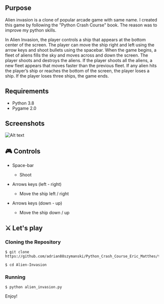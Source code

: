 ## Purpose

Alien invasion is a clone of popular arcade game with same name. I created this game by following the "Python Crash Course" book. The reason was to improve my python skills.

In Alien Invasion, the player controls a ship that appears at the bottom center of the screen. The player can move the ship right and left using the arrow keys and shoot bullets using the spacebar. When the game begins, a fleet of aliens fills the sky and moves across and down the screen. The player shoots and destroys the aliens. If the player shoots all the aliens, a new fleet appears that moves faster than the previous fleet. If any alien hits the player’s ship or reaches the bottom of the screen, the player loses a ship. If the player loses three ships, the game ends.



## Requirements

* Python 3.8
* Pygame 2.0


## Screenshots

![Alt text](https://github.com/adrian88szymanski/Python_Crash_Course_Eric_Matthes/blob/master/alien_invasion/5.png)

## :video_game: Controls

- Space-bar
  - Shoot

- Arrows keys (left - right)
  - Move the ship left / right
- Arrows keys (down - up)
  - Move the ship down / up

## ⚔ Let's play

### Cloning the Repository

```
$ git clone https://github.com/adrian88szymanski/Python_Crash_Course_Eric_Matthes/tree/master/alien_invasion.git

$ cd Alien-Invasion
```

### Running 

```
$ python alien_invasion.py
``` 

Enjoy!
